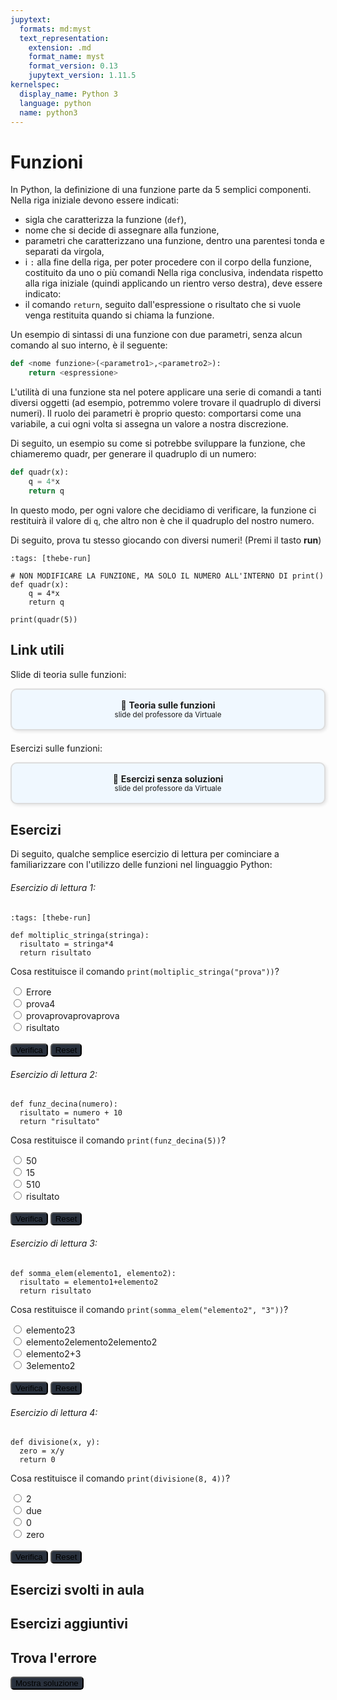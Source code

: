 ```yaml
---
jupytext:
  formats: md:myst
  text_representation:
    extension: .md
    format_name: myst
    format_version: 0.13
    jupytext_version: 1.11.5
kernelspec:
  display_name: Python 3
  language: python
  name: python3
---
```


# Funzioni

In Python, la definizione di una funzione parte da 5 semplici componenti. Nella riga iniziale devono essere indicati:
- sigla che caratterizza la funzione (`def`), 
- nome che si decide di assegnare alla funzione,
- parametri che caratterizzano una funzione, dentro una parentesi tonda e separati da virgola,
- i `:` alla fine della riga, per poter procedere con il corpo della funzione, costituito da uno o più comandi
Nella riga conclusiva, indendata rispetto alla riga iniziale (quindi applicando un rientro verso destra), deve essere indicato:
- il comando `return`, seguito dall'espressione o risultato che si vuole venga restituita quando si chiama la funzione.

Un esempio di sintassi di una funzione con due parametri, senza alcun comando al suo interno, è il seguente:

```python
def <nome funzione>(<parametro1>,<parametro2>):
    return <espressione>
```

L'utilità di una funzione sta nel potere applicare una serie di comandi a tanti diversi oggetti (ad esempio, potremmo volere trovare il quadruplo di diversi numeri). Il ruolo dei parametri è proprio questo: comportarsi come una variabile, a cui ogni volta si assegna un valore a nostra discrezione.

Di seguito, un esempio su come si potrebbe sviluppare la funzione, che chiameremo quadr, per generare il quadruplo di un numero:

```python
def quadr(x):
    q = 4*x
    return q
```

In questo modo, per ogni valore che decidiamo di verificare, la funzione ci restituirà il valore di `q`, che altro non è che il quadruplo del nostro numero.

Di seguito, prova tu stesso giocando con diversi numeri! (Premi il tasto **run**) 

```{code-cell}
:tags: [thebe-run]

# NON MODIFICARE LA FUNZIONE, MA SOLO IL NUMERO ALL'INTERNO DI print()
def quadr(x):
    q = 4*x
    return q

print(quadr(5))
```

## Link utili

Slide di teoria sulle funzioni:

<a href="https://virtuale.unibo.it/mod/resource/view.php?id=1836009" target="_blank" style="text-decoration: none;">
  <div style="border: 2px solid #ddd; padding: 16px; border-radius: 10px; background-color: #f0f8ff; text-align: center; box-shadow: 2px 2px 5px rgba(0,0,0,0.1);">
    📎 <strong>Teoria sulle funzioni</strong><br>
    <small>slide del professore da Virtuale</small>
  </div>
</a>

<div style="margin-top: 20px;"></div>

Esercizi sulle funzioni:

<a href="https://virtuale.unibo.it/mod/resource/view.php?id=1836012" target="_blank" style="text-decoration: none;">
  <div style="border: 2px solid #ddd; padding: 16px; border-radius: 10px; background-color: #f0f8ff; text-align: center; box-shadow: 2px 2px 5px rgba(0,0,0,0.1);">
    📎 <strong>Esercizi senza soluzioni</strong><br>
    <small>slide del professore da Virtuale</small>
  </div>
</a>

## Esercizi

Di seguito, qualche semplice esercizio di lettura per cominciare a familiarizzare con l'utilizzo delle funzioni nel linguaggio Python:

###### Esercizio di lettura 1:
```{code-cell}
:tags: [thebe-run]

def moltiplic_stringa(stringa):
  risultato = stringa*4
  return risultato
```

Cosa restituisce il comando `print(moltiplic_stringa("prova"))`?

<form onsubmit="checkAnswer(event, 'q1_funz', 'provaprovaprovaprova', 'feedback1_funz')">
  <input type="radio" name="q1_funz" value="Errore"> Errore<br>
  <input type="radio" name="q1_funz" value="prova4"> prova4<br>
  <input type="radio" name="q1_funz" value="provaprovaprovaprova"> provaprovaprovaprova<br>
  <input type="radio" name="q1_funz" value="risultato"> risultato<br>
  <br>
  <input type="submit" value="Verifica" style="background-color:#29313D; border-radius:5px">
  <button type="button" style="background-color:#29313D; border-radius:5px" onclick="resetQuiz('q1_funz', 'feedback1_funz')">Reset</button>
</form>

<div style="margin-top: 20px;"></div>

<p id="feedback1_funz"></p>

<script>
function checkAnswer(event, groupName, correctValue, feedbackID) {
  event.preventDefault();
  const choices = document.getElementsByName(groupName);
  let selected = null;
  for (const choice of choices) {
    if (choice.checked) {
      selected = choice.value;
      break;
    }
  }

  const feedback = document.getElementById(feedbackID);
  if (selected === correctValue) {
    feedback.innerHTML = "✅ Corretto!";
  } else if (selected) {
    feedback.innerHTML = "❌ Sbagliato. Riprova.";
  } else {
    feedback.innerHTML = "⚠️ Seleziona una risposta prima di verificare.";
  }
}

function resetQuiz(groupName, feedbackID) {
  const choices = document.getElementsByName(groupName);
  for (const choice of choices) {
    choice.checked = false;
  }
  document.getElementById(feedbackID).innerHTML = "";
}
</script>




###### Esercizio di lettura 2:
```{code-cell}
def funz_decina(numero):
  risultato = numero + 10
  return "risultato"
```

Cosa restituisce il comando `print(funz_decina(5))`?

<form onsubmit="checkAnswer(event, 'q2_funz', 'risultato', 'feedback2_funz')">
  <input type="radio" name="q2_funz" value="50"> 50<br>
  <input type="radio" name="q2_funz" value="15"> 15<br>
  <input type="radio" name="q2_funz" value="510"> 510<br>
  <input type="radio" name="q2_funz" value="risultato"> risultato<br>
  <br>
  <input type="submit" value="Verifica" style="background-color:#29313D; border-radius:5px">
  <button type="button" style="background-color:#29313D; border-radius:5px" onclick="resetQuiz('q2_funz', 'feedback2_funz')">Reset</button>
</form>

<div style="margin-top: 20px;"></div>

<p id="feedback2_funz"></p>

###### Esercizio di lettura 3:
```{code-cell}
def somma_elem(elemento1, elemento2):
  risultato = elemento1+elemento2
  return risultato
```

Cosa restituisce il comando `print(somma_elem("elemento2", "3"))`?

<form onsubmit="checkAnswer(event, 'q3_funz', 'elemento23', 'feedback3_funz')">
  <input type="radio" name="q3_funz" value="elemento23"> elemento23<br>
  <input type="radio" name="q3_funz" value="elemento2elemento2elemento2"> elemento2elemento2elemento2<br>
  <input type="radio" name="q3_funz" value="elemento2+3"> elemento2+3<br>
  <input type="radio" name="q3_funz" value="3elemento2"> 3elemento2<br>
  <br>
  <input type="submit" value="Verifica" style="background-color:#29313D; border-radius:5px">
  <button type="button" style="background-color:#29313D; border-radius:5px" onclick="resetQuiz('q3_funz', 'feedback3_funz')">Reset</button>
</form>

<div style="margin-top: 20px;"></div>

<p id="feedback3_funz"></p>

###### Esercizio di lettura 4:
```{code-cell}
def divisione(x, y):
  zero = x/y
  return 0
```

Cosa restituisce il comando `print(divisione(8, 4))`?

<form onsubmit="checkAnswer(event, 'q4_funz', '0', 'feedback4_funz')">
  <input type="radio" name="q4_funz" value="2"> 2<br>
  <input type="radio" name="q4_funz" value="due"> due<br>
  <input type="radio" name="q4_funz" value="0"> 0<br>
  <input type="radio" name="q4_funz" value="zero"> zero<br>
  <br>
  <input type="submit" value="Verifica" style="background-color:#29313D; border-radius:5px">
  <button type="button" style="background-color:#29313D; border-radius:5px" onclick="resetQuiz('q4_funz', 'feedback4_funz')">Reset</button>
</form>

<div style="margin-top: 20px;"></div>

<p id="feedback4_funz"></p>



## Esercizi svolti in aula

## Esercizi aggiuntivi

## Trova l'errore

<button id="show-btn" style="background-color:#29313D; border-radius:5px" onclick="document.getElementById('output-container').style.display='block'; document.getElementById('show-btn').style.display='none'; document.getElementById('hide-btn').style.display='inline';">
  Mostra soluzione
</button>

<button id="hide-btn" style="display:none; background-color:#29313D; border-radius:5px" onclick="document.getElementById('output-container').style.display='none'; document.getElementById('show-btn').style.display='inline'; document.getElementById('hide-btn').style.display='none';">
  Nascondi soluzione
</button>

<div style="margin-top: 20px;"></div>

<div id="output-container" style="display:none;">

```{code-cell}
:tags: [thebe-run, remove-input]

print("Ciao, questo è l'output")
```
</div>
